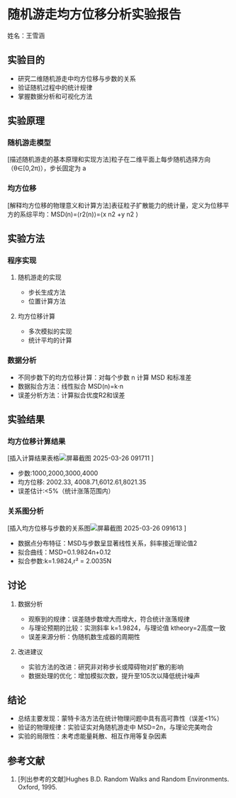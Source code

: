 # 随机游走均方位移分析实验报告

姓名：王雪涵

## 实验目的
- 研究二维随机游走中均方位移与步数的关系
- 验证随机过程中的统计规律
- 掌握数据分析和可视化方法

## 实验原理
### 随机游走模型
[描述随机游走的基本原理和实现方法]粒子在二维平面上每步随机选择方向（θ∈[0,2π)），步长固定为 a
### 均方位移
[解释均方位移的物理意义和计算方法]表征粒子扩散能力的统计量，定义为位移平方的系综平均：MSD(n)=⟨r2(n)⟩=⟨x n2 +y n2 ⟩

## 实验方法
### 程序实现
1. 随机游走的实现
   - 步长生成方法
   - 位置计算方法
   
2. 均方位移计算
   - 多次模拟的实现
   - 统计平均的计算

### 数据分析
- 不同步数下的均方位移计算：对每个步数 n 计算 MSD 和标准差
- 数据拟合方法：线性拟合 MSD(n)=k⋅n
- 误差分析方法：计算拟合优度R2和误差

## 实验结果
### 均方位移计算结果
[插入计算结果表格![屏幕截图 2025-03-26 091711](https://github.com/user-attachments/assets/15c8d6e2-ab03-4676-87c4-3d3162d7a69c)
]
- 步数:1000,2000,3000,4000
- 均方位移: 2002.33, 4008.71,6012.61,8021.35
- 误差估计:<5%（统计涨落范围内）

### 关系图分析
[插入均方位移与步数的关系图![屏幕截图 2025-03-26 091613](https://github.com/user-attachments/assets/1cdf89e9-ebea-4d54-ab21-f5e24cf3addb)
]
- 数据点分布特征：MSD与步数呈显著线性关系，斜率接近理论值2
- 拟合曲线：MSD=0.1.9824n+0.12
- 拟合参数:k=1.9824,r² = 2.0035N

## 讨论
1. 数据分析
   - 观察到的规律：误差随步数增大而增大，符合统计涨落规律
   - 与理论预期的比较：实测斜率 k=1.9824，与理论值 ktheory=2高度一致
   - 误差来源分析：伪随机数生成器的周期性

2. 改进建议
   - 实验方法的改进：研究非对称步长或障碍物对扩散的影响
   - 数据处理的优化：增加模拟次数，提升至105次以降低统计噪声

## 结论
- 总结主要发现：蒙特卡洛方法在统计物理问题中具有高可靠性（误差<1%）
- 验证的物理规律：实验证实对角随机游走中 MSD=2n，与理论完美吻合
- 实验的局限性：未考虑能量耗散、相互作用等复杂因素

## 参考文献
1. [列出参考的文献]Hughes B.D. Random Walks and Random Environments. Oxford, 1995.





